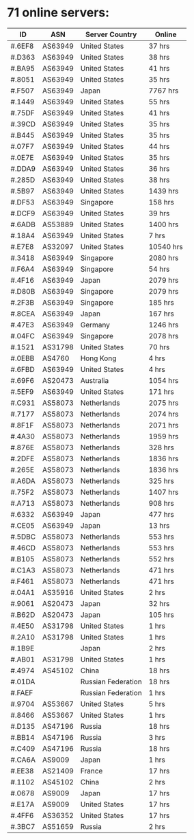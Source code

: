 # 71 online servers:

| ID | ASN | Server Country | Online |
| ------ | ------ | ------ | ------ |
| #.6EF8 | AS63949 | United States | 37 hrs |
| #.D363 | AS63949 | United States | 38 hrs |
| #.BA95 | AS63949 | United States | 41 hrs |
| #.8051 | AS63949 | United States | 35 hrs |
| #.F507 | AS63949 | Japan | 7767 hrs |
| #.1449 | AS63949 | United States | 55 hrs |
| #.75DF | AS63949 | United States | 41 hrs |
| #.39CD | AS63949 | United States | 35 hrs |
| #.B445 | AS63949 | United States | 35 hrs |
| #.07F7 | AS63949 | United States | 44 hrs |
| #.0E7E | AS63949 | United States | 35 hrs |
| #.DDA9 | AS63949 | United States | 36 hrs |
| #.285D | AS63949 | United States | 38 hrs |
| #.5B97 | AS63949 | United States | 1439 hrs |
| #.DF53 | AS63949 | Singapore | 158 hrs |
| #.DCF9 | AS63949 | United States | 39 hrs |
| #.6ADB | AS53889 | United States | 1400 hrs |
| #.18A4 | AS63949 | United States | 7 hrs |
| #.E7E8 | AS32097 | United States | 10540 hrs |
| #.3418 | AS63949 | Singapore | 2080 hrs |
| #.F6A4 | AS63949 | Singapore | 54 hrs |
| #.4F16 | AS63949 | Japan | 2079 hrs |
| #.D80B | AS63949 | Singapore | 2079 hrs |
| #.2F3B | AS63949 | Singapore | 185 hrs |
| #.8CEA | AS63949 | Japan | 167 hrs |
| #.47E3 | AS63949 | Germany | 1246 hrs |
| #.04FC | AS63949 | Singapore | 2078 hrs |
| #.1521 | AS31798 | United States | 70 hrs |
| #.0EBB | AS4760 | Hong Kong | 4 hrs |
| #.6FBD | AS63949 | United States | 4 hrs |
| #.69F6 | AS20473 | Australia | 1054 hrs |
| #.5EF9 | AS63949 | United States | 171 hrs |
| #.C931 | AS58073 | Netherlands | 2075 hrs |
| #.7177 | AS58073 | Netherlands | 2074 hrs |
| #.8F1F | AS58073 | Netherlands | 2071 hrs |
| #.4A30 | AS58073 | Netherlands | 1959 hrs |
| #.876E | AS58073 | Netherlands | 328 hrs |
| #.2DFE | AS58073 | Netherlands | 1836 hrs |
| #.265E | AS58073 | Netherlands | 1836 hrs |
| #.A6DA | AS58073 | Netherlands | 325 hrs |
| #.75F2 | AS58073 | Netherlands | 1407 hrs |
| #.A713 | AS58073 | Netherlands | 908 hrs |
| #.6332 | AS63949 | Japan | 477 hrs |
| #.CE05 | AS63949 | Japan | 13 hrs |
| #.5DBC | AS58073 | Netherlands | 553 hrs |
| #.46CD | AS58073 | Netherlands | 553 hrs |
| #.B105 | AS58073 | Netherlands | 552 hrs |
| #.C1A3 | AS58073 | Netherlands | 471 hrs |
| #.F461 | AS58073 | Netherlands | 471 hrs |
| #.04A1 | AS35916 | United States | 2 hrs |
| #.9061 | AS20473 | Japan | 32 hrs |
| #.B62D | AS20473 | Japan | 105 hrs |
| #.4E50 | AS31798 | United States | 1 hrs |
| #.2A10 | AS31798 | United States | 1 hrs |
| #.1B9E |  | Japan | 2 hrs |
| #.AB01 | AS31798 | United States | 1 hrs |
| #.4974 | AS45102 | China | 18 hrs |
| #.01DA |  | Russian Federation | 18 hrs |
| #.FAEF |  | Russian Federation | 1 hrs |
| #.9704 | AS53667 | United States | 5 hrs |
| #.8466 | AS53667 | United States | 1 hrs |
| #.D135 | AS47196 | Russia | 18 hrs |
| #.BB14 | AS47196 | Russia | 3 hrs |
| #.C409 | AS47196 | Russia | 18 hrs |
| #.CA6A | AS9009 | Japan | 1 hrs |
| #.EE38 | AS21409 | France | 17 hrs |
| #.1102 | AS45102 | China | 2 hrs |
| #.0678 | AS9009 | Japan | 17 hrs |
| #.E17A | AS9009 | United States | 17 hrs |
| #.4FF6 | AS36352 | United States | 17 hrs |
| #.3BC7 | AS51659 | Russia | 2 hrs |


